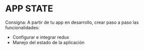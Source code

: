 # APP STATE
Consigna: A partir de tu app en desarrollo, crear paso a paso las funcionalidades:
- Configurar e integrar redux
- Manejo del estado de la aplicación